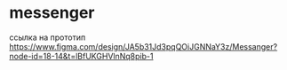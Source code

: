 # messenger

ссылка на прототип https://www.figma.com/design/JA5b31Jd3pqQOiJGNNaY3z/Messanger?node-id=18-14&t=lBfUKGHVlnNq8pib-1
